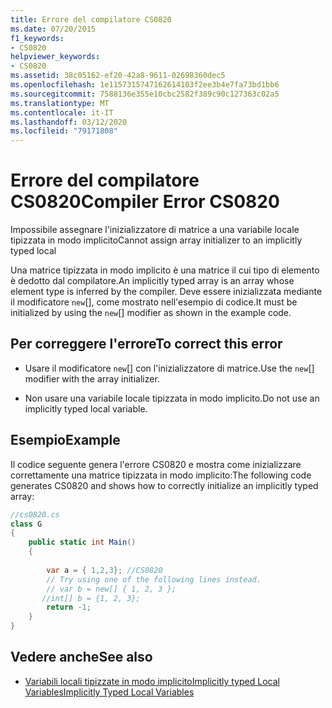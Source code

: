 ```yaml
---
title: Errore del compilatore CS0820
ms.date: 07/20/2015
f1_keywords:
- CS0820
helpviewer_keywords:
- CS0820
ms.assetid: 38c05162-ef20-42a8-9611-02698360dec5
ms.openlocfilehash: 1e1157315747162614103f2ee3b4e7fa73bd1bb6
ms.sourcegitcommit: 7588136e355e10cbc2582f389c90c127363c02a5
ms.translationtype: MT
ms.contentlocale: it-IT
ms.lasthandoff: 03/12/2020
ms.locfileid: "79171808"
---
```

# <a name="compiler-error-cs0820"></a><span data-ttu-id="cb969-102">Errore del compilatore CS0820</span><span class="sxs-lookup"><span data-stu-id="cb969-102">Compiler Error CS0820</span></span>
<span data-ttu-id="cb969-103">Impossibile assegnare l'inizializzatore di matrice a una variabile locale tipizzata in modo implicito</span><span class="sxs-lookup"><span data-stu-id="cb969-103">Cannot assign array initializer to an implicitly typed local</span></span>  
  
 <span data-ttu-id="cb969-104">Una matrice tipizzata in modo implicito è una matrice il cui tipo di elemento è dedotto dal compilatore.</span><span class="sxs-lookup"><span data-stu-id="cb969-104">An implicitly typed array is an array whose element type is inferred by the compiler.</span></span> <span data-ttu-id="cb969-105">Deve essere inizializzata mediante il modificatore `new`[], come mostrato nell'esempio di codice.</span><span class="sxs-lookup"><span data-stu-id="cb969-105">It must be initialized by using the `new`[] modifier as shown in the example code.</span></span>  
  
## <a name="to-correct-this-error"></a><span data-ttu-id="cb969-106">Per correggere l'errore</span><span class="sxs-lookup"><span data-stu-id="cb969-106">To correct this error</span></span>  
  
- <span data-ttu-id="cb969-107">Usare il modificatore `new`[] con l'inizializzatore di matrice.</span><span class="sxs-lookup"><span data-stu-id="cb969-107">Use the `new`[] modifier with the array initializer.</span></span>  
  
- <span data-ttu-id="cb969-108">Non usare una variabile locale tipizzata in modo implicito.</span><span class="sxs-lookup"><span data-stu-id="cb969-108">Do not use an implicitly typed local variable.</span></span>  
  
## <a name="example"></a><span data-ttu-id="cb969-109">Esempio</span><span class="sxs-lookup"><span data-stu-id="cb969-109">Example</span></span>  
 <span data-ttu-id="cb969-110">Il codice seguente genera l'errore CS0820 e mostra come inizializzare correttamente una matrice tipizzata in modo implicito:</span><span class="sxs-lookup"><span data-stu-id="cb969-110">The following code generates CS0820 and shows how to correctly initialize an implicitly typed array:</span></span>  
  
```csharp  
//cs0820.cs  
class G  
{  
    public static int Main()  
    {  
  
        var a = { 1,2,3}; //CS0820  
        // Try using one of the following lines instead.  
        // var b = new[] { 1, 2, 3 };
       //int[] b = {1, 2, 3};  
        return -1;  
    }  
}  
```  
  
## <a name="see-also"></a><span data-ttu-id="cb969-111">Vedere anche</span><span class="sxs-lookup"><span data-stu-id="cb969-111">See also</span></span>

- [<span data-ttu-id="cb969-112">Variabili locali tipizzate in modo implicitoImplicitly typed Local Variables</span><span class="sxs-lookup"><span data-stu-id="cb969-112">Implicitly Typed Local Variables</span></span>](../programming-guide/classes-and-structs/implicitly-typed-local-variables.md)
